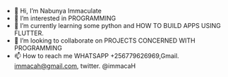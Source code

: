 - 👋 Hi, I’m Nabunya Immaculate
- 👀 I’m interested in PROGRAMMING
- 🌱 I’m currently learning some python and HOW TO BUILD APPS USING FLUTTER.
- 💞️ I’m looking to collaborate on PROJECTS CONCERNED WITH PROGRAMMING
- 📫 How to reach me WHATSAPP +256779626969,Gmail. immacah@gmail.com, twitter. @immacaH

<!---
immacah/immacah is a ✨ special ✨ repository because its `README.md` (this file) appears on your GitHub profile.
You can click the Preview link to take a look at your changes.
--->
